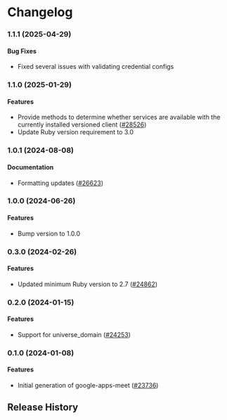 # Changelog

### 1.1.1 (2025-04-29)

#### Bug Fixes

* Fixed several issues with validating credential configs 

### 1.1.0 (2025-01-29)

#### Features

* Provide methods to determine whether services are available with the currently installed versioned client ([#28526](https://github.com/googleapis/google-cloud-ruby/issues/28526)) 
* Update Ruby version requirement to 3.0 

### 1.0.1 (2024-08-08)

#### Documentation

* Formatting updates ([#26623](https://github.com/googleapis/google-cloud-ruby/issues/26623)) 

### 1.0.0 (2024-06-26)

#### Features

* Bump version to 1.0.0 

### 0.3.0 (2024-02-26)

#### Features

* Updated minimum Ruby version to 2.7 ([#24862](https://github.com/googleapis/google-cloud-ruby/issues/24862)) 

### 0.2.0 (2024-01-15)

#### Features

* Support for universe_domain ([#24253](https://github.com/googleapis/google-cloud-ruby/issues/24253)) 

### 0.1.0 (2024-01-08)

#### Features

* Initial generation of google-apps-meet ([#23736](https://github.com/googleapis/google-cloud-ruby/issues/23736)) 

## Release History
